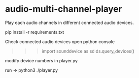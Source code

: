 # audio-multi-channel-player
Play each audio channels in different connected audio devices.

pip install -r requirements.txt

Check connected audio devices
open python console 
 >>> import sounddevice as sd
 >>> ds.query_devices()

modify device numbers in player.py

run -> python3 ./player.py
